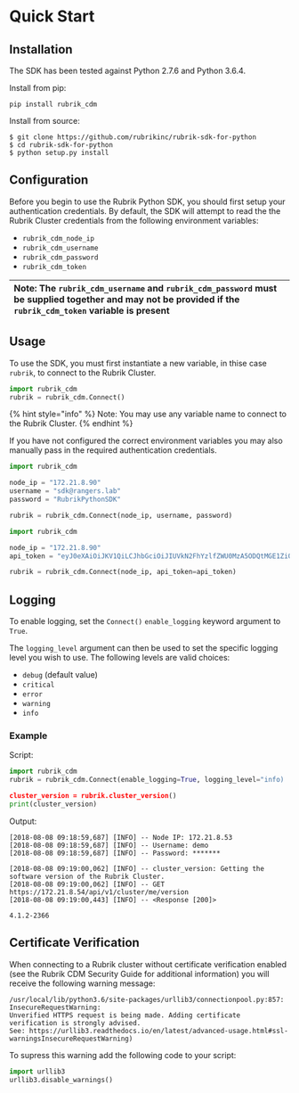 # Quick Start

## Installation

The SDK has been tested against Python 2.7.6 and Python 3.6.4.

Install from pip:

`pip install rubrik_cdm`

Install from source:

```text
$ git clone https://github.com/rubrikinc/rubrik-sdk-for-python
$ cd rubrik-sdk-for-python
$ python setup.py install
```

## Configuration

Before you begin to use the Rubrik Python SDK, you should first setup your authentication credentials. By default, the SDK will attempt to read the the Rubrik Cluster credentials from the following environment variables:

* `rubrik_cdm_node_ip`
* `rubrik_cdm_username`
* `rubrik_cdm_password`
* `rubrik_cdm_token`

| Note: The `rubrik_cdm_username` and `rubrik_cdm_password` must be supplied together and may not be provided if the `rubrik_cdm_token` variable is present |
| :--- |


## Usage

To use the SDK, you must first instantiate a new variable, in thise case `rubrik`, to connect to the Rubrik Cluster.

```python
import rubrik_cdm
rubrik = rubrik_cdm.Connect()
```

{% hint style="info" %}
Note: You may use any variable name to connect to the Rubrik Cluster.
{% endhint %}

If you have not configured the correct environment variables you may also manually pass in the required authentication credentials.

```python
import rubrik_cdm

node_ip = "172.21.8.90"
username = "sdk@rangers.lab"
password = "RubrikPythonSDK"

rubrik = rubrik_cdm.Connect(node_ip, username, password)
```

```python
import rubrik_cdm

node_ip = "172.21.8.90"
api_token = "eyJ0eXAiOiJKV1QiLCJhbGciOiJIUVkN2FhYzlfZWU0MzA5ODQtMGE1Zi00NGZjLTliNTYtN"

rubrik = rubrik_cdm.Connect(node_ip, api_token=api_token)
```

## Logging

To enable logging, set the `Connect()` `enable_logging` keyword argument to `True`.

The `logging_level` argument can then be used to set the specific logging level you wish to use. The following levels are valid choices:

* `debug` \(default value\)
* `critical` 
* `error` 
* `warning` 
* `info`

### Example

Script:

```python
import rubrik_cdm
rubrik = rubrik_cdm.Connect(enable_logging=True, logging_level="info)

cluster_version = rubrik.cluster_version()
print(cluster_version)
```

Output:

```text
[2018-08-08 09:18:59,687] [INFO] -- Node IP: 172.21.8.53
[2018-08-08 09:18:59,687] [INFO] -- Username: demo
[2018-08-08 09:18:59,687] [INFO] -- Password: *******

[2018-08-08 09:19:00,062] [INFO] -- cluster_version: Getting the software version of the Rubrik Cluster.
[2018-08-08 09:19:00,062] [INFO] -- GET https://172.21.8.54/api/v1/cluster/me/version
[2018-08-08 09:19:00,443] [INFO] -- <Response [200]>

4.1.2-2366
```

## Certificate Verification

When connecting to a Rubrik cluster without certificate verification enabled \(see the Rubrik CDM Security Guide for additional information\) you will receive the following warning message:

```text
/usr/local/lib/python3.6/site-packages/urllib3/connectionpool.py:857: InsecureRequestWarning: 
Unverified HTTPS request is being made. Adding certificate verification is strongly advised. 
See: https://urllib3.readthedocs.io/en/latest/advanced-usage.html#ssl-warningsInsecureRequestWarning)
```

To supress this warning add the following code to your script:

```python
import urllib3
urllib3.disable_warnings()
```

